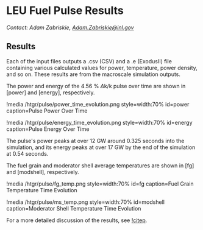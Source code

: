 # LEU Fuel Pulse Results

*Contact: Adam Zabriskie, Adam.Zabriskie@inl.gov*

## Results

Each of the input files outputs a .csv (CSV) and a .e (ExodusII) file containing various calculated values for power, temperature, power density, and so on.
These results are from the macroscale simulation outputs.

The power and energy of the 4.56 % $\Delta$k/k pulse over time are shown in [power] and [energy], respectively.

!media /htgr/pulse/power_time_evolution.png
       style=width:70%
       id=power
       caption=Pulse Power Over Time

!media /htgr/pulse/energy_time_evolution.png
       style=width:70%
       id=energy
       caption=Pulse Energy Over Time

The pulse's power peaks at over 12 GW around 0.325 seconds into the simulation, and its energy peaks at over 17 GW by the end of the simulation at 0.54 seconds.

The fuel grain and moderator shell average temperatures are shown in [fg] and [modshell], respectively.

!media /htgr/pulse/fg_temp.png
       style=width:70%
       id=fg
       caption=Fuel Grain Temperature Time Evolution

!media /htgr/pulse/ms_temp.png
       style=width:70%
       id=modshell
       caption=Moderator Shell Temperature Time Evolution

For a more detailed discussion of the results, see [!citep](zabriskie2019).